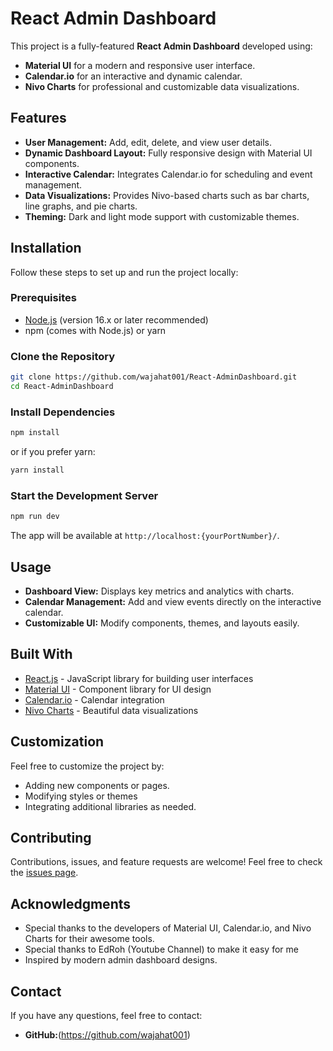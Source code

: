 # React Admin Dashboard

This project is a fully-featured **React Admin Dashboard** developed using:
- **Material UI** for a modern and responsive user interface.
- **Calendar.io** for an interactive and dynamic calendar.
- **Nivo Charts** for professional and customizable data visualizations.

## Features

- **User Management:** Add, edit, delete, and view user details.
- **Dynamic Dashboard Layout:** Fully responsive design with Material UI components.
- **Interactive Calendar:** Integrates Calendar.io for scheduling and event management.
- **Data Visualizations:** Provides Nivo-based charts such as bar charts, line graphs, and pie charts.
- **Theming:** Dark and light mode support with customizable themes.

## Installation

Follow these steps to set up and run the project locally:

### Prerequisites

- [Node.js](https://nodejs.org/) (version 16.x or later recommended)
- npm (comes with Node.js) or yarn

### Clone the Repository
```bash
git clone https://github.com/wajahat001/React-AdminDashboard.git
cd React-AdminDashboard
```

### Install Dependencies
```bash
npm install
```

or if you prefer yarn:
```bash
yarn install
```

### Start the Development Server
```bash
npm run dev
```



The app will be available at `http://localhost:{yourPortNumber}/`.

## Usage

- **Dashboard View:** Displays key metrics and analytics with charts.
- **Calendar Management:** Add and view events directly on the interactive calendar.
- **Customizable UI:** Modify components, themes, and layouts easily.



## Built With

- [React.js](https://reactjs.org/) - JavaScript library for building user interfaces
- [Material UI](https://mui.com/) - Component library for UI design
- [Calendar.io](https://calendar.io/) - Calendar integration
- [Nivo Charts](https://nivo.rocks/) - Beautiful data visualizations

## Customization

Feel free to customize the project by:
- Adding new components or pages.
- Modifying styles or themes
- Integrating additional libraries as needed.

## Contributing

Contributions, issues, and feature requests are welcome! Feel free to check the [issues page](https://github.com/wajahat001/react-admin-dashboard/issues).


## Acknowledgments

- Special thanks to the developers of Material UI, Calendar.io, and Nivo Charts for their awesome tools.
- Special thanks to EdRoh (Youtube Channel) to make it easy for me 
- Inspired by modern admin dashboard designs.

## Contact

If you have any questions, feel free to contact:
- **GitHub:**(https://github.com/wajahat001)

 
